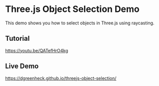 # Three.js Object Selection Demo

This demo shows you how to select objects in Three.js using raycasting.

## Tutorial

https://youtu.be/QATefHrO4kg

## Live Demo

https://dgreenheck.github.io/threejs-object-selection/
